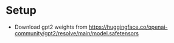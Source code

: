 # Setup

- Download gpt2 weights from  https://huggingface.co/openai-community/gpt2/resolve/main/model.safetensors

